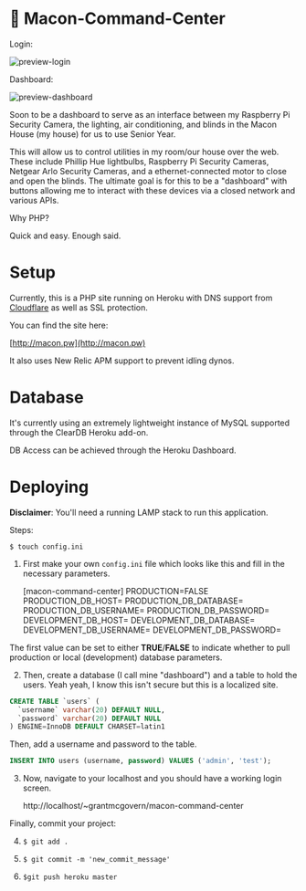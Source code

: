 # :beer: Macon-Command-Center

Login:

![preview-login](http://i1158.photobucket.com/albums/p618/g12mcgov/Screenshot%202015-05-15%2023.27.34.png)

Dashboard:

![preview-dashboard](http://i1158.photobucket.com/albums/p618/g12mcgov/Screenshot%202015-05-17%2016.42.27.png)

Soon to be a dashboard to serve as an interface between my Raspberry Pi Security Camera, the lighting, air conditioning, and blinds in the Macon House (my house) for us to use Senior Year.

This will allow us to control utilities in my room/our house over the web. These include Phillip Hue lightbulbs, Raspberry Pi Security Cameras, Netgear Arlo Security Cameras, and a ethernet-connected motor to close and open the blinds. The ultimate goal is for this to be a "dashboard" with buttons allowing me to interact with these devices via a closed network and various APIs. 

Why PHP?

Quick and easy. Enough said.

Setup
=======

Currently, this is a PHP site running on Heroku with DNS support from [Cloudflare](https://www.cloudflare.com/) as well as SSL protection. 

You can find the site here:

[http://macon.pw](http://macon.pw)

It also uses New Relic APM support to prevent idling dynos.

Database
=======

It's currently using an extremely lightweight instance of MySQL supported through the ClearDB Heroku add-on.

DB Access can be achieved through the Heroku Dashboard.

Deploying
=======

<b>Disclaimer</b>: You'll need a running LAMP stack to run this application.

Steps:

`$ touch config.ini`

1) First make your own `config.ini` file which looks like this and fill in the necessary parameters.

	[macon-command-center]
	PRODUCTION=FALSE
	PRODUCTION_DB_HOST=
	PRODUCTION_DB_DATABASE=
	PRODUCTION_DB_USERNAME=
	PRODUCTION_DB_PASSWORD=
	DEVELOPMENT_DB_HOST=
	DEVELOPMENT_DB_DATABASE=
	DEVELOPMENT_DB_USERNAME=
	DEVELOPMENT_DB_PASSWORD=

The first value can be set to either <b>TRUE</b>/<b>FALSE</b> to indicate whether to pull production or local (development) database parameters.

2) Then, create a database (I call mine "dashboard") and a table to hold the users. Yeah yeah, I know this isn't secure but this is a localized site.

```sql
CREATE TABLE `users` (
  `username` varchar(20) DEFAULT NULL,
  `password` varchar(20) DEFAULT NULL
) ENGINE=InnoDB DEFAULT CHARSET=latin1
```
Then, add a username and password to the table.

```sql
INSERT INTO users (username, password) VALUES ('admin', 'test');
```

3) Now, navigate to your localhost and you should have a working login screen.

	http://localhost/~grantmcgovern/macon-command-center


Finally, commit your project:


4) `$ git add .`


5) `$ git commit -m 'new_commit_message'`


6) `$git push heroku master`



